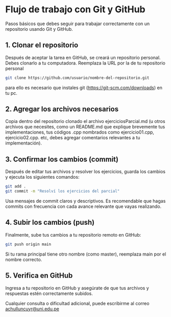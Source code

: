 ﻿# Flujo de trabajo con Git y GitHub

Pasos básicos que debes seguir para trabajar
correctamente con un repositorio usando Git y
GitHub.

## 1. Clonar el repositorio

Después de aceptar la tarea en GitHub, se creará un repositorio personal. Debes clonarlo a tu computadora. Reemplaza la URL por la de tu repositorio personal

```bash
git clone https://github.com/usuario/nombre-del-repositorio.git
```

para ello es necesario que instales git (https://git-scm.com/downloads) en tu pc.

## 2. Agregar los archivos necesarios

Copia dentro del repositorio clonado el archivo ejerciciosParcial.md (u otros archivos que necesites, como un README.md que explique brevemente tus implementaciones, tus códigos .cpp nombrados como ejercicio01.cpp, ejercicio02.cpp. etc, debes agregar comentarios relevantes a tu implementación).

## 3. Confirmar los cambios (commit)

Después de editar tus archivos y resolver los ejercicios, guarda los cambios y ejecuta los siguientes comandos:

```bash
git add .
git commit -m "Resolví los ejercicios del parcial"
```

Usa mensajes de commit claros y descriptivos. Es recomendable que hagas commits con frecuencia con cada  avance relevante que vayas realizando.

## 4. Subir los cambios (push)

Finalmente, sube tus cambios a tu repositorio remoto en GitHub:

```bash
git push origin main
```

Si tu rama principal tiene otro nombre (como master), reemplaza main por el nombre correcto.

## 5. Verifica en GitHub

Ingresa a tu repositorio en GitHub y asegúrate de que tus archivos y respuestas estén correctamente subidos.

Cualquier consulta o dificultad adicional, puede 
escribirme al correo achulluncuyr@uni.edu.pe
